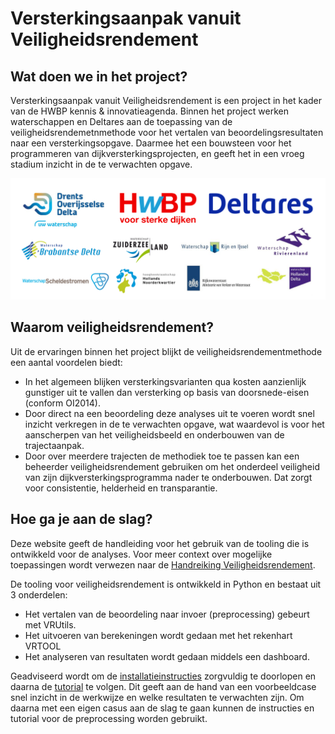 Versterkingsaanpak vanuit Veiligheidsrendement
============================================

Wat doen we in het project?
-------------------------------------------
Versterkingsaanpak vanuit Veiligheidsrendement is een project in het kader van de HWBP kennis & innovatieagenda. Binnen het project werken waterschappen en Deltares aan de toepassing van de veiligheidsrendemetnmethode voor het vertalen van beoordelingsresultaten naar een versterkingsopgave. Daarmee het een bouwsteen voor het programmeren van dijkversterkingsprojecten, en geeft het in een vroeg stadium inzicht in de te verwachten opgave.

![Deelnemers project](logos_deelnemers.PNG) 

Waarom veiligheidsrendement?
-------------------------------------------
Uit de ervaringen binnen het project blijkt de veiligheidsrendementmethode een aantal voordelen biedt:
* In het algemeen blijken versterkingsvarianten qua kosten aanzienlijk gunstiger uit te vallen dan versterking op basis van doorsnede-eisen (conform OI2014). 
* Door direct na een beoordeling deze analyses uit te voeren wordt snel inzicht verkregen in de te verwachten opgave, wat waardevol is voor het aanscherpen van het veiligheidsbeeld en onderbouwen van de trajectaanpak.
* Door over meerdere trajecten de methodiek toe te passen kan een beheerder veiligheidsrendement gebruiken om het onderdeel veiligheid van zijn dijkversterkingsprogramma nader te onderbouwen. Dat zorgt voor consistentie, helderheid en transparantie.

Hoe ga je aan de slag?
-------------------------------------------
Deze website geeft de handleiding voor het gebruik van de tooling die is ontwikkeld voor de analyses. Voor meer context over mogelijke toepassingen wordt verwezen naar de [Handreiking Veiligheidsrendement](https://deltares-research.github.io/VrtoolDocumentation/Docs/Handreiking.pdf).

De tooling voor veiligheidsrendement is ontwikkeld in Python en bestaat uit 3 onderdelen: 
* Het vertalen van de beoordeling naar invoer (preprocessing) gebeurt met VRUtils.
* Het uitvoeren van berekeningen wordt gedaan met het rekenhart VRTOOL 
* Het analyseren van resultaten wordt gedaan middels een dashboard. 

Geadviseerd wordt om de [installatieinstructies](Installaties/index.rst) zorgvuldig te doorlopen en daarna de [tutorial](Tutorial/index.rst) te volgen. Dit geeft aan de hand van een voorbeeldcase snel inzicht in de werkwijze en welke resultaten te verwachten zijn. Om daarna met een eigen casus aan de slag te gaan kunnen de instructies en tutorial voor de preprocessing worden gebruikt. 
